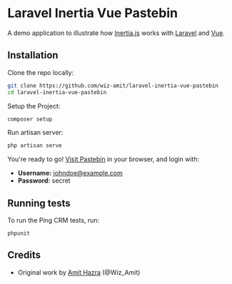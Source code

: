 # Laravel Inertia Vue Pastebin

A demo application to illustrate how [Inertia.js](https://inertiajs.com/) works with [Laravel](https://laravel.com/) and [Vue](https://vuejs.org/).

## Installation

Clone the repo locally:

```sh
git clone https://github.com/wiz-amit/laravel-inertia-vue-pastebin
cd laravel-inertia-vue-pastebin
```

Setup the Project:

```sh
composer setup
```

Run artisan server:

```sh
php artisan serve
```

You're ready to go! [Visit Pastebin](http://127.0.0.1:8000/) in your browser, and login with:

- **Username:** johndoe@example.com
- **Password:** secret

## Running tests

To run the Ping CRM tests, run:

```
phpunit
```

## Credits

- Original work by [Amit Hazra](https://www.wizamit.com/) (@Wiz_Amit)